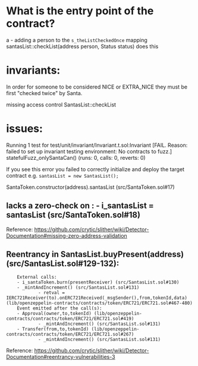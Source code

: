 # What is the entry point of the contract?
a - adding a person to the `s_theListCheckedOnce` mapping
santasList::checkList(address person, Status status)  does this


# invariants:

In order for someone to be considered NICE or EXTRA_NICE they must be first "checked twice" by Santa.

missing access control  SantasList::checkList

# issues:
Running 1 test for test/unit/invariant/Invariant.t.sol:Invariant
[FAIL. Reason: failed to set up invariant testing environment: No contracts to fuzz.] statefulFuzz_onlySantaCan() (runs: 0, calls: 0, reverts: 0)

If you see this error you failed to correctly initialize and deploy the target contract
e.g. ```santasList = new SantasList();```


SantaToken.constructor(address).santasList (src/SantaToken.sol#17) 
## lacks a zero-check on : - i_santasList = santasList (src/SantaToken.sol#18)
Reference: https://github.com/crytic/slither/wiki/Detector-Documentation#missing-zero-address-validation

## Reentrancy in SantasList.buyPresent(address) (src/SantasList.sol#129-132):
        External calls:
        - i_santaToken.burn(presentReceiver) (src/SantasList.sol#130)
        - _mintAndIncrement() (src/SantasList.sol#131)
                - retval = IERC721Receiver(to).onERC721Received(_msgSender(),from,tokenId,data) (lib/openzeppelin-contracts/contracts/token/ERC721/ERC721.sol#467-480)
        Event emitted after the call(s):
        - Approval(owner,to,tokenId) (lib/openzeppelin-contracts/contracts/token/ERC721/ERC721.sol#419)
                - _mintAndIncrement() (src/SantasList.sol#131)
        - Transfer(from,to,tokenId) (lib/openzeppelin-contracts/contracts/token/ERC721/ERC721.sol#267)
                - _mintAndIncrement() (src/SantasList.sol#131)
Reference: https://github.com/crytic/slither/wiki/Detector-Documentation#reentrancy-vulnerabilities-3
